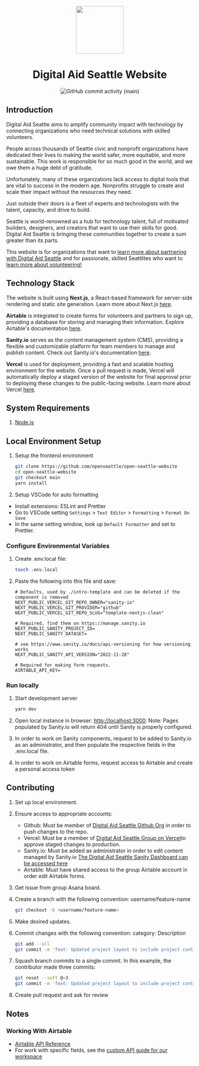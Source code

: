 <p align='center'>
    <a href='https://www.digitalaidseattle.org'>
        <img src='https://avatars.githubusercontent.com/u/3466034?s=200&v=4' height='128'>
    </a>
    <h1 align='center'>Digital Aid Seattle Website</h1>
</p>
<p align='center'>
    <img alt="GitHub commit activity (main)" src="https://img.shields.io/github/commit-activity/m/openseattle/open-seattle-website/main">
</p>

## Introduction

Digital Aid Seattle aims to amplify community impact with technology by connecting organizations who need technical solutions with skilled volunteers.

People across thousands of Seattle civic and nonprofit organizations have dedicated their lives to making the world safer, more equitable, and more sustainable. This work is responsible for so much good in the world, and we owe them a huge debt of gratitude.

Unfortunately, many of these organizations lack access to digital tools that are vital to success in the modern age. Nonprofits struggle to create and scale their impact without the resources they need.

Just outside their doors is a fleet of experts and technologists with the talent, capacity, and drive to build.

Seattle is world-renowned as a hub for technology talent, full of motivated builders, designers, and creators that want to use their skills for good. Digital Aid Seattle is bringing these communities together to create a sum greater than its parts.

This website is for organizations that want to [learn more about partnering with Digital Aid Seattle](https://www.digitalaidseattle.org/partners) and for passionate, skilled Seattlites who want to [learn more about volunteering!](https://www.digitalaidseattle.org/volunteers)

## Technology Stack

The website is built using **Next.js**, a React-based framework for server-side rendering and static site generation. Learn more about Next.js [here](https://nextjs.org/docs/getting-started).

**Airtable** is integrated to create forms for volunteers and partners to sign up, providing a database for storing and managing their information. Explore Airtable's documentation [here](https://airtable.com/developers/).

**Sanity.io** serves as the content management system (CMS), providing a flexible and customizable platform for team members to manage and publish content. Check out Sanity.io's documentation [here](https://www.sanity.io/docs).

**Vercel** is used for deployment, providing a fast and scalable hosting environment for the website. Once a pull request is made, Vercel will automatically deploy a staged version of the website for final approval prior to deploying these changes to the public-facing website. Learn more about Vercel [here](https://vercel.com/docs).

## System Requirements

1. [Node.js](https://nodejs.org/en/)

## Local Environment Setup

1. Setup the frontend environment

   ```bash
   git clone https://github.com/openseattle/open-seattle-website
   cd open-seattle-website
   git checkout main
   yarn install
   ```

2. Setup VSCode for auto formatting

- Install extensions: ESLint and Prettier
- Go to VSCode setting `Settings` > `Text Editor` > `Formatting` > `Format On Save`
- In the same setting window, look up `Default Formatter` and set to Prettier.

### Configure Environmental Variables

1. Create .env.local file:

   ```bash
   touch .env.local
   ```

2. Paste the following into this file and save:

   ```.env
   # Defaults, used by ./intro-template and can be deleted if the component is removed
   NEXT_PUBLIC_VERCEL_GIT_REPO_OWNER="sanity-io"
   NEXT_PUBLIC_VERCEL_GIT_PROVIDER="github"
   NEXT_PUBLIC_VERCEL_GIT_REPO_SLUG="template-nextjs-clean"

   # Required, find them on https://manage.sanity.io
   NEXT_PUBLIC_SANITY_PROJECT_ID=
   NEXT_PUBLIC_SANITY_DATASET=

   # see https://www.sanity.io/docs/api-versioning for how versioning works
   NEXT_PUBLIC_SANITY_API_VERSION="2022-11-28"

   # Required for making form requests.
   AIRTABLE_API_KEY=
   ```

### Run locally

1. Start development server

   ```bash
   yarn dev
   ```

2. Open local instance in browser: <http://localhost:3000>. Note: Pages populated by Sanity.io will return 404 until Sanity is properly configured.

3. In order to work on Sanity components, request to be added to Sanity.io as an administrator, and then populate the respective fields in the .env.local file.

4. In order to work on Airtable forms, request access to Airtable and create a personal access token

## Contributing

1. Set up local environment.
2. Ensure access to appropriate accounts:
   - Github: Must be member of [Digital Aid Seattle Github Org](https://github.com/openseattle) in order to push changes to the repo.
   - Vercel: Must be a member of [Digital Aid Seattle Group on Vercel](https://vercel.com/openseattle/open-seattle-website)to approve staged changes to production.
   - Sanity.io: Must be added as administrator in order to edit content managed by Sanity.io [The Digital Aid Seattle Sanity Dashboard can be accessed here](https://www.digitalaidseattle.org/studio)
   - Airtable: Must have shared access to the group Airtable account in order edit Airtable forms.
3. Get issue from group Asana board.
4. Create a branch with the following convention: username/feature-name

   ```bash
   git checkout -b <username/feature-name>
   ```

5. Make desired updates.
6. Commit changes with the following convention: category: Description

   ```bash
   git add --all
   git commit -m 'feat: Updated project layout to include project contributors'
   ```

7. Squash branch commits to a single commit. In this example, the contributor made three commits:

   ```bash
   git reset --soft @~3
   git commit -m 'feat: Updated project layout to include project contributors'
   ```

8. Create pull request and ask for review

## Notes

### Working With Airtable

- [Airtable API Reference](https://airtable.com/developers/web/api/introduction)
- For work with specific fields, see the [custom API guide for our workspace](https://airtable.com/apprZrgVYuYaUHuhk/api/docs#curl/introduction)
